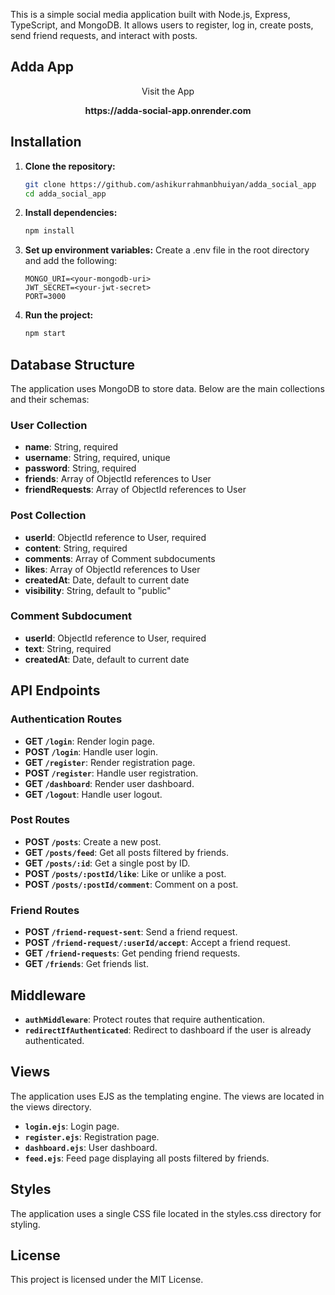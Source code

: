
This is a simple social media application built with Node.js, Express, TypeScript, and MongoDB. It allows users to register, log in, create posts, send friend requests, and interact with posts.

## Adda App
<p align="center">
    Visit the App
</p>
<div align="center">
  <strong>https://adda-social-app.onrender.com</strong>
</div>



## Installation

1. **Clone the repository:**
    ```sh
    git clone https://github.com/ashikurrahmanbhuiyan/adda_social_app
    cd adda_social_app
    ```

2. **Install dependencies:**
    ```sh
    npm install
    ```

3. **Set up environment variables:**
    Create a .env file in the root directory and add the following:
    ```env
    MONGO_URI=<your-mongodb-uri>
    JWT_SECRET=<your-jwt-secret>
    PORT=3000
    ```

4. **Run the project:**
    ```sh
    npm start
    ```

## Database Structure

The application uses MongoDB to store data. Below are the main collections and their schemas:

### User Collection

- **name**: String, required
- **username**: String, required, unique
- **password**: String, required
- **friends**: Array of ObjectId references to User
- **friendRequests**: Array of ObjectId references to User

### Post Collection

- **userId**: ObjectId reference to User, required
- **content**: String, required
- **comments**: Array of Comment subdocuments
- **likes**: Array of ObjectId references to User
- **createdAt**: Date, default to current date
- **visibility**: String, default to "public"

### Comment Subdocument

- **userId**: ObjectId reference to User, required
- **text**: String, required
- **createdAt**: Date, default to current date

## API Endpoints

### Authentication Routes

- **GET `/login`**: Render login page.
- **POST `/login`**: Handle user login.
- **GET `/register`**: Render registration page.
- **POST `/register`**: Handle user registration.
- **GET `/dashboard`**: Render user dashboard.
- **GET `/logout`**: Handle user logout.

### Post Routes

- **POST `/posts`**: Create a new post.
- **GET `/posts/feed`**: Get all posts filtered by friends.
- **GET `/posts/:id`**: Get a single post by ID.
- **POST `/posts/:postId/like`**: Like or unlike a post.
- **POST `/posts/:postId/comment`**: Comment on a post.

### Friend Routes

- **POST `/friend-request-sent`**: Send a friend request.
- **POST `/friend-request/:userId/accept`**: Accept a friend request.
- **GET `/friend-requests`**: Get pending friend requests.
- **GET `/friends`**: Get friends list.

## Middleware

- **`authMiddleware`**: Protect routes that require authentication.
- **`redirectIfAuthenticated`**: Redirect to dashboard if the user is already authenticated.

## Views

The application uses EJS as the templating engine. The views are located in the views directory.

- **`login.ejs`**: Login page.
- **`register.ejs`**: Registration page.
- **`dashboard.ejs`**: User dashboard.
- **`feed.ejs`**: Feed page displaying all posts filtered by friends.

## Styles

The application uses a single CSS file located in the styles.css directory for styling.

## License

This project is licensed under the MIT License.
